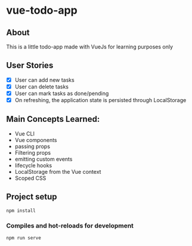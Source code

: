 # vue-todo-app

## About
This is a little todo-app made with VueJs for learning purposes only

## User Stories
 - [x] User can add new tasks
 - [x] User can delete tasks
 - [x] User can mark tasks as done/pending
 - [x] On refreshing, the application state is persisted through LocalStorage
  
## Main Concepts Learned:

  - Vue CLI
  - Vue components
  - passing props
  - Filtering props
  - emitting custom events
  - lifecycle hooks
  - LocalStorage from the Vue context
  - Scoped CSS

## Project setup
```
npm install
```

### Compiles and hot-reloads for development
```
npm run serve
```
